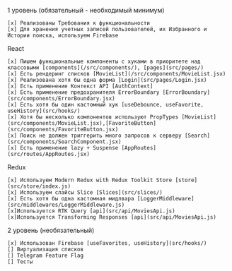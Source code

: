 1 уровень (обязательный - необходимый минимум)

    [x] Реализованы Требования к функциональности
    [x] Для хранения учетных записей пользователей, их Избранного и Истории поиска, используем Firebase

React

    [x] Пишем функциональные компоненты с хуками в приоритете над классовыми [components](/src/components/), [pages](src/pages/)
    [x] Есть рендеринг списков [MovieList](/src/components/MovieList.jsx)
    [x] Реализована хотя бы одна форма [Login](src/pages/Login.jsx)
    [x] Есть применение Контекст API [AuthContext]
    [x] Есть применение предохранителя ErrorBoundary [ErrorBoundary](src/components/ErrorBoundary.jsx)
    [x] Есть хотя бы один кастомный хук [useDebounce, useFavorite, useHistory](src/hooks/)
    [x] Хотя бы несколько компонентов используют PropTypes [MovieList](src/components/MovieList.jsx),[FavoriteButton](src/components/FavoriteButton.jsx)
    [x] Поиск не должен триггерить много запросов к серверу [Search](src/components/SearchComponent.jsx)
    [x] Есть применение lazy + Suspense [AppRoutes](src/routes/AppRoutes.jsx)

Redux

    [x] Используем Modern Redux with Redux Toolkit Store [store](src/store/index.js)
    [x] Используем слайсы Slice [Slices](src/slices/)
    [x] Есть хотя бы одна кастомная мидлвара [LoggerMiddleware](src/middlewares/LoggerMiddleware.js)
    [x]Используется RTK Query [api](src/api/MoviesApi.js)
    [x]Используется Transforming Responses [api](src/api/MoviesApi.js)

2 уровень (необязательный)

    [x] Использован Firebase [useFavorites, useHistory](src/hooks/)
    [] Виртуализация списков
    [] Telegram Feature Flag
    [] Тесты
